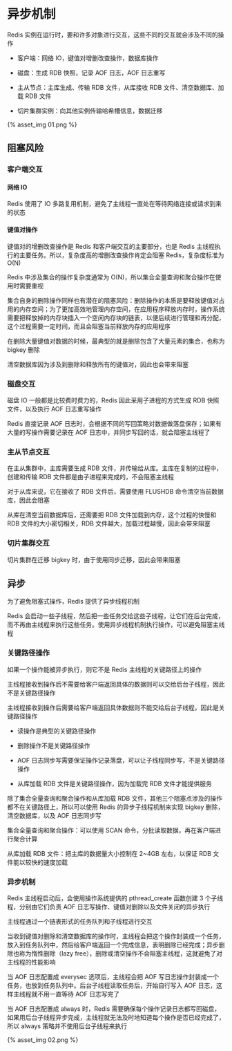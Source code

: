 # 异步机制

Redis 实例在运行时，要和许多对象进行交互，这些不同的交互就会涉及不同的操作

- 客户端：网络 IO，键值对增删改查操作，数据库操作

- 磁盘：生成 RDB 快照，记录 AOF 日志，AOF 日志重写

- 主从节点：主库生成、传输 RDB 文件，从库接收 RDB 文件、清空数据库、加载 RDB 文件

- 切片集群实例：向其他实例传输哈希槽信息，数据迁移

{% asset_img 01.png %}

## 阻塞风险

### 客户端交互

#### 网络 IO

Redis 使用了 IO 多路复用机制，避免了主线程一直处在等待网络连接或请求到来的状态

#### 键值对操作

键值对的增删改查操作是 Redis 和客户端交互的主要部分，也是 Redis 主线程执行的主要任务。所以，复杂度高的增删改查操作肯定会阻塞 Redis，复杂度标准为 O(N)

Redis 中涉及集合的操作复杂度通常为 O(N)，所以集合全量查询和聚合操作在使用时需要重视

集合自身的删除操作同样也有潜在的阻塞风险：删除操作的本质是要释放键值对占用的内存空间；为了更加高效地管理内存空间，在应用程序释放内存时，操作系统需要把释放掉的内存块插入一个空闲内存块的链表，以便后续进行管理和再分配，这个过程需要一定时间，而且会阻塞当前释放内存的应用程序

在删除大量键值对数据的时候，最典型的就是删除包含了大量元素的集合，也称为 bigkey 删除

清空数据库因为涉及到删除和释放所有的键值对，因此也会带来阻塞

### 磁盘交互

磁盘 IO 一般都是比较费时费力的，Redis 因此采用子进程的方式生成 RDB 快照文件，以及执行 AOF 日志重写操作

Redis 直接记录 AOF 日志时，会根据不同的写回策略对数据做落盘保存；如果有大量的写操作需要记录在 AOF 日志中，并同步写回的话，就会阻塞主线程了

### 主从节点交互

在主从集群中，主库需要生成 RDB 文件，并传输给从库。主库在复制的过程中，创建和传输 RDB 文件都是由子进程来完成的，不会阻塞主线程

对于从库来说，它在接收了 RDB 文件后，需要使用 FLUSHDB 命令清空当前数据库，因此会阻塞

从库在清空当前数据库后，还需要把 RDB 文件加载到内存，这个过程的快慢和 RDB 文件的大小密切相关，RDB 文件越大，加载过程越慢，因此会带来阻塞

### 切片集群交互

切片集群在迁移 bigkey 时，由于使用同步迁移，因此会带来阻塞

## 异步

为了避免阻塞式操作，Redis 提供了异步线程机制

Redis 会启动一些子线程，然后把一些任务交给这些子线程，让它们在后台完成，而不再由主线程来执行这些任务。使用异步线程机制执行操作，可以避免阻塞主线程

### 关键路径操作

如果一个操作能被异步执行，则它不是 Redis 主线程的关键路径上的操作

主线程接收到操作后不需要给客户端返回具体的数据则可以交给后台子线程，因此不是关键路径操作

主线程接收到操作后需要给客户端返回具体数据则不能交给后台子线程，因此是关键路径操作

- 读操作是典型的关键路径操作

- 删除操作不是关键路径操作

- AOF 日志同步写需要保证操作记录落盘，可以让子线程同步写，不是关键路径操作

- 从库加载 RDB 文件是关键路径操作，因为加载完 RDB 文件才能提供服务

除了集合全量查询和聚合操作和从库加载 RDB 文件，其他三个阻塞点涉及的操作都不在关键路径上，所以可以使用 Redis 的异步子线程机制来实现 bigkey 删除，清空数据库，以及 AOF 日志同步写

集合全量查询和聚合操作：可以使用 SCAN 命令，分批读取数据，再在客户端进行聚合计算

从库加载 RDB 文件：把主库的数据量大小控制在 2~4GB 左右，以保证 RDB 文件能以较快的速度加载

### 异步机制

Redis 主线程启动后，会使用操作系统提供的 pthread_create 函数创建 3 个子线程，分别由它们负责 AOF 日志写操作、键值对删除以及文件关闭的异步执行

主线程通过一个链表形式的任务队列和子线程进行交互

当收到键值对删除和清空数据库的操作时，主线程会把这个操作封装成一个任务，放入到任务队列中，然后给客户端返回一个完成信息，表明删除已经完成；异步删除也称为惰性删除（lazy free），删除或清空操作不会阻塞主线程，这就避免了对主线程的性能影响

当 AOF 日志配置成 everysec 选项后，主线程会把 AOF 写日志操作封装成一个任务，也放到任务队列中。后台子线程读取任务后，开始自行写入 AOF 日志，这样主线程就不用一直等待 AOF 日志写完了

当 AOF 日志配置成 always 时，Redis 需要确保每个操作记录日志都写回磁盘，如果用后台子线程异步完成，主线程就无法及时地知道每个操作是否已经完成了，所以 always 策略并不使用后台子线程来执行

{% asset_img 02.png %}